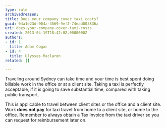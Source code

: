```yaml
---
type: rule
archivedreason: 
title: Does your company cover taxi costs?
guid: 04a1e23d-904a-4569-9ef2-74ead003836a
uri: does-your-company-cover-taxi-costs
created: 2013-04-19T18:42:02.0000000Z
authors:
- id: 1
  title: Adam Cogan
- id: 4
  title: Ulysses Maclaren
related: []

---
```



<p>Traveling around Sydney can take time and your time is best spent doing billable work in the office or at a client site. Taking a taxi is perfectly acceptable, if it is going to save substantial time, compared with taking public transport. </p><p>This is applicable to travel between client sites or the office and a client site. Work <strong>does not pay</strong> for taxi travel from home to a client site, or home to the office. Remember to always obtain a Tax Invoice from the taxi driver so you can request for reimbursement later on.</p>
<br><excerpt class='endintro'></excerpt><br>



